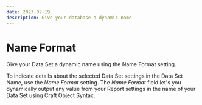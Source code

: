 ```yaml
---
date: 2023-02-19
description: Give your database a dynamic name
---
```


# Name Format

Give your Data Set a dynamic name using the Name Format setting.

To indicate details about the selected Data Set settings in the Data Set Name, use the _Name Format_ setting. The _Name Format_ field let's you dynamically output any value from your Report settings in the name of your Data Set using Craft Object Syntax.
